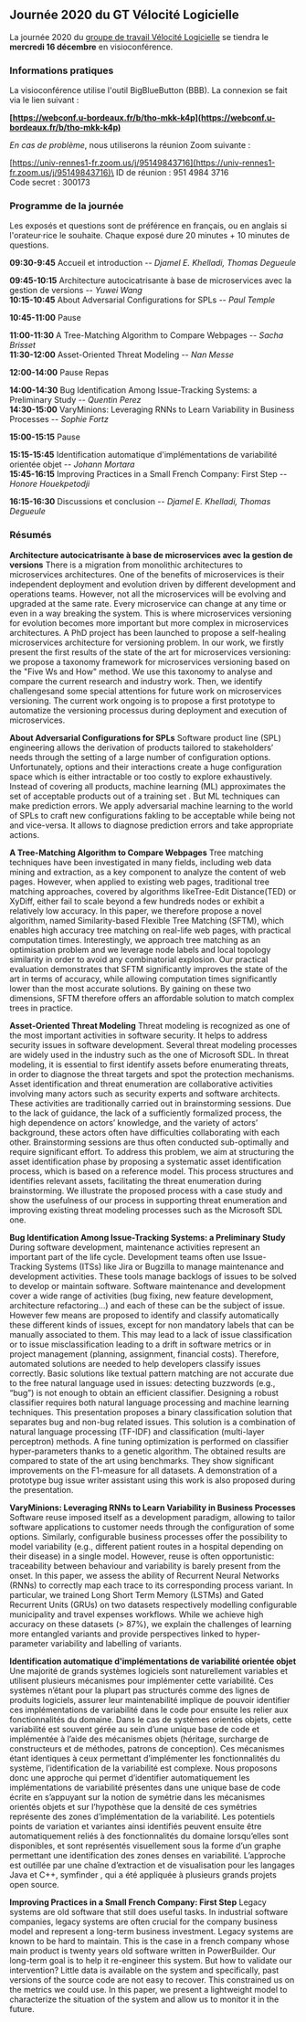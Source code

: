 ## Journée 2020 du GT Vélocité Logicielle

La journée 2020 du [groupe de travail Vélocité Logicielle](https://gdrgpl.myxwiki.org/xwiki/bin/view/Main/GTs/GT%20Rimel/) se tiendra le **mercredi 16 décembre** en visioconférence.

### Informations pratiques

La visioconférence utilise l'outil BigBlueButton (BBB). La connexion se fait via le lien suivant :

**[https://webconf.u-bordeaux.fr/b/tho-mkk-k4p](https://webconf.u-bordeaux.fr/b/tho-mkk-k4p)**

*En cas de problème*, nous utiliserons la réunion Zoom suivante :

[https://univ-rennes1-fr.zoom.us/j/95149843716](https://univ-rennes1-fr.zoom.us/j/95149843716)\
ID de réunion : 951 4984 3716\
Code secret : 300173

### Programme de la journée

Les exposés et questions sont de préférence en français, ou en anglais si l'orateur·rice le souhaite. Chaque exposé dure 20 minutes + 10 minutes de questions.

**09:30-9:45** Accueil et introduction -- *Djamel E. Khelladi, Thomas Degueule*

**09:45-10:15** Architecture autocicatrisante à base de microservices avec la gestion de versions -- *Yuwei Wang*\
**10:15-10:45** About Adversarial Configurations for SPLs -- *Paul Temple*

**10:45-11:00** Pause

**11:00-11:30** A Tree-Matching Algorithm to Compare Webpages -- *Sacha Brisset*\
**11:30-12:00** Asset-Oriented Threat Modeling -- *Nan Messe*

**12:00-14:00** Pause  Repas

**14:00-14:30** Bug Identification Among Issue-Tracking Systems: a Preliminary Study -- *Quentin Perez*\
**14:30-15:00** VaryMinions: Leveraging RNNs to Learn Variability in Business Processes -- *Sophie Fortz*

**15:00-15:15** Pause

**15:15-15:45** Identification automatique d'implémentations de variabilité orientée objet -- *Johann Mortara*\
**15:45-16:15** Improving Practices in a Small French Company: First Step -- *Honore Houekpetodji*

**16:15-16:30** Discussions et conclusion -- *Djamel E. Khelladi, Thomas Degueule*

### Résumés

**Architecture autocicatrisante à base de microservices avec la gestion de versions**
There is a migration from monolithic architectures to microservices architectures. One of the benefits of microservices is their independent deployment and evolution driven by different development and operations teams.  However, not all the microservices will be evolving and upgraded at the same rate. Every microservice can change at any time or even in a way breaking the system. This is where microservices versioning for evolution becomes more important but more complex in microservices architectures. A PhD project has been launched to propose a self-healing microservices architecture for versioning problem. In our work, we firstly present the first results of the state of the art
for microservices versioning: we propose a taxonomy framework for microservices versioning based on the "Five Ws and How" method. We use this taxonomy to analyse and compare the current research and industry work. Then, we identify challengesand some special attentions for future work on microservices versioning. The current work ongoing is to
propose a first prototype to automatize the versioning processus during deployment and execution of microservices.

**About Adversarial Configurations for SPLs**
Software product line (SPL) engineering allows the derivation of products tailored to stakeholders’ needs through the setting of a large number of configuration options. Unfortunately, options and their interactions create a huge configuration space which is either intractable or too costly to explore exhaustively. Instead of covering all products, machine learning (ML) approximates the set of acceptable products out of a training set . But ML techniques can make prediction errors. We apply adversarial machine learning to the world of SPLs to craft new configurations fakling to be acceptable while being not and vice-versa. It allows to diagnose prediction errors and take appropriate actions.

**A Tree-Matching Algorithm to Compare Webpages**
Tree matching techniques have been investigated in many fields, including web data mining and extraction, as a key component to analyze the content of web pages. However, when applied to existing web pages, traditional tree matching approaches, covered by algorithms likeTree-Edit Distance(TED) or XyDiff, either fail to scale beyond a few hundreds nodes or exhibit a relatively low accuracy. In this paper, we therefore propose a novel algorithm, named Similarity-based Flexible Tree Matching (SFTM), which enables high accuracy tree matching on real-life web pages, with practical computation times. Interestingly, we approach tree matching as an optimisation problem and we leverage node labels and local topology similarity in order to avoid any combinatorial explosion. Our practical evaluation demonstrates that SFTM significantly improves the state of the art in terms of accuracy, while allowing computation times significantly lower than the most accurate solutions. By gaining on these two dimensions, SFTM therefore offers an affordable solution to match complex trees in practice.

**Asset-Oriented Threat Modeling**
Threat modeling is recognized as one of the most important activities in software security. It helps to address security issues in software development. Several threat modeling processes are widely used in the industry such as the one of Microsoft SDL. In threat modeling, it is essential to first identify assets before enumerating threats, in order to diagnose the threat targets and spot the protection mechanisms. Asset identification and threat enumeration are collaborative activities involving many actors such as security experts and software architects. These activities are traditionally carried out in brainstorming sessions. Due to the lack of guidance, the lack of a sufficiently formalized process, the high dependence on actors’ knowledge, and the variety of actors’ background, these actors often have difficulties collaborating with each other. Brainstorming sessions are thus often conducted sub-optimally and require significant effort. To address this problem, we aim at structuring the asset identification phase by proposing a systematic asset identification process, which is based on a reference model. This process structures and identifies relevant assets, facilitating the threat enumeration during brainstorming. We illustrate the proposed process with a case study and show the usefulness of our process in supporting threat enumeration and improving existing threat modeling processes such as the Microsoft SDL one.

**Bug Identification Among Issue-Tracking Systems: a Preliminary Study**
During software development, maintenance activities represent an important part of the life cycle. Development teams often use Issue-Tracking Systems (ITSs) like Jira or Bugzilla to manage maintenance and development activities. These tools manage backlogs of issues to be solved to develop or maintain software. Software maintenance and development cover a wide range of activities (bug fixing, new feature development, architecture refactoring...) and each of these can be the subject of issue. However few means are proposed to identify and classify automatically these different kinds of issues, except for non mandatory labels that can be manually associated to them. This may lead to a lack of issue classification or to issue misclassification leading to a drift in software metrics or in project management (planning, assignment, financial costs). Therefore, automated solutions are needed to help developers classify issues correctly. Basic solutions like textual pattern matching are not accurate due to the free natural language used in issues: detecting buzzwords (e.g., “bug”) is not enough to obtain an efficient classifier. Designing a robust classifier requires both natural language processing and machine learning techniques. This presentation proposes a binary classification solution that separates bug and non-bug related issues. This solution is a combination of natural language processing (TF-IDF) and classification (multi-layer perceptron) methods. A fine tuning optimization is performed on classifier hyper-parameters thanks to a genetic algorithm. The obtained results are compared to state of the art using benchmarks. They show significant improvements on the F1-measure for all datasets. A demonstration of a prototype bug issue writer assistant using this work is also proposed during the presentation.

**VaryMinions: Leveraging RNNs to Learn Variability in Business Processes**
Software reuse imposed itself as a development paradigm, allowing to tailor software applications to customer needs through the configuration of some options. Similarly, configurable business processes offer the possibility to model variability (e.g., different patient routes in a hospital depending on their disease) in a single model. However, reuse is often opportunistic: traceability between behaviour and variability is barely present from the onset. In this paper, we assess the ability of Recurrent Neural Networks (RNNs) to correctly map each trace to its corresponding process variant. In particular, we trained Long Short Term Memory (LSTMs) and Gated Recurrent Units (GRUs) on two datasets respectively modelling configurable municipality and travel expenses workflows. While we achieve high accuracy on these datasets (> 87%), we explain the challenges of learning more entangled variants and provide perspectives linked to hyper-parameter variability and labelling of variants.

**Identification automatique d'implémentations de variabilité orientée objet**
Une majorité de grands systèmes logiciels sont naturellement variables et utilisent plusieurs mécanismes pour implémenter cette variabilité. Ces systèmes n’étant pour la plupart pas structurés comme des lignes de produits logiciels, assurer leur maintenabilité implique de pouvoir identifier ces implémentations de variabilité dans le code pour ensuite les relier aux fonctionnalités du domaine. Dans le cas de systèmes orientés objets, cette variabilité est souvent gérée au sein d’une unique
base de code et implémentée à l’aide des mécanismes objets (héritage, surcharge de constructeurs et de méthodes, patrons de conception). Ces mécanismes étant identiques à ceux permettant d’implémenter les fonctionnalités du système, l’identification de la variabilité est complexe. Nous proposons donc une approche qui permet d’identifier automatiquement les implémentations de variabilité présentes dans une unique base de code écrite en s’appuyant sur la notion de symétrie dans les mécanismes orientés objets et sur l’hypothèse que la densité de ces symétries représente des zones d’implémentation de la variabilité. Les potentiels points de variation et variantes ainsi identifiés peuvent ensuite être automatiquement reliés à des fonctionnalités du domaine lorsqu’elles sont disponibles, et sont représentés visuellement sous la forme d’un graphe permettant une identification des zones denses en variabilité. L’approche est outillée par une chaı̂ne d’extraction et de visualisation pour les langages Java et C++, symfinder , qui a été appliquée à plusieurs grands projets open source.

**Improving Practices in a Small French Company: First Step**
Legacy systems are old software that still does useful tasks. In industrial software companies, legacy systems are often crucial for the company business model and represent a long-term business investment. Legacy systems are known to be hard to maintain. This is the case in a french company whose main product is twenty years old software written in PowerBuilder. Our long-term goal is to help it re-engineer this system. But how to validate our intervention? Little data is available on the system and specifically, past versions of the source code are not easy to recover. This constrained us on the metrics we could use. In this paper, we present a lightweight model to characterize the situation of the system and allow us to monitor it in the future.
